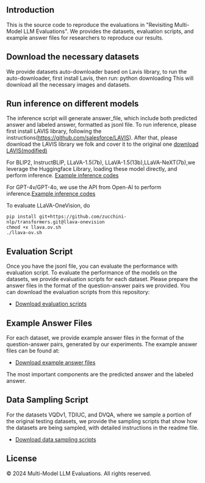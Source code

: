 ## Introduction
This is the source code to reproduce the evaluations in "Revisiting Multi-Model LLM Evaluations". We provides the datasets, evaluation scripts, and example answer files for researchers to reproduce our results.

## Download the necessary datasets
We provide datasets auto-downloader based on Lavis library, to run the auto-downloader, first install Lavis, then run:
python downloading
This will download all the necessary images and datasets.

## Run inference on different models
The inference script will generate answer_file, which include both predicted answer and labeled answer, formatted as jsonl file.
To run inference, please first install LAVIS library, following the instructions(https://github.com/salesforce/LAVIS). After that, please download the LAVIS library we folk and cover it to the original one [download LAVIS(modified)](https://github.com/KevinLuJian/MLLM_supplemental/raw/main/lavis)


For BLIP2, InstructBLIP, LLaVA-1.5(7b), LLaVA-1.5(13b),LLaVA-NeXT(7b),we leverage the Huggingface Library, loading these model directly, and perform inference. [Example inference codes](https://github.com/KevinLuJian/MLLM_supplemental/raw/main/inference_code)

For GPT-4v/GPT-4o, we use the API from Open-AI to perform inference.[Example inference codes](https://github.com/KevinLuJian/MLLM_supplemental/raw/main/GPT-inference)

To evaluate LLaVA-OneVision, do
```
pip install git+https://github.com/zucchini-nlp/transformers.git@llava-onevision
chmod +x llava.ov.sh
./llava-ov.sh
```

## Evaluation Script
Once you have the jsonl file, you can evaluate the performance with evaluation script.
To evaluate the performance of the models on the datasets, we provide evaluation scripts for each dataset. Please prepare the answer files in the format of the question-answer pairs we provided. You can download the evaluation scripts from this repository:

- [Download evaluation scripts](https://github.com/KevinLuJian/MLLM_supplemental/tree/main/eval_script)

## Example Answer Files
For each dataset, we provide example answer files in the format of the question-answer pairs, generated by our experiments. The example answer files can be found at:

- [Download example answer files](https://github.com/KevinLuJian/MLLM_supplemental/tree/main/Evaluation_result(Ours))

The most important components are the predicted answer and the labeled answer.

## Data Sampling Script
For the datasets VQDv1, TDIUC, and DVQA, where we sample a portion of the original testing datasets, we provide the sampling scripts that show how the datasets are being sampled, with detailed instructions in the readme file.

- [Download data sampling scripts](https://github.com/KevinLuJian/MLLM_supplemental/tree/main/datasets_sampling)

## License
&copy; 2024 Multi-Model LLM Evaluations. All rights reserved.
